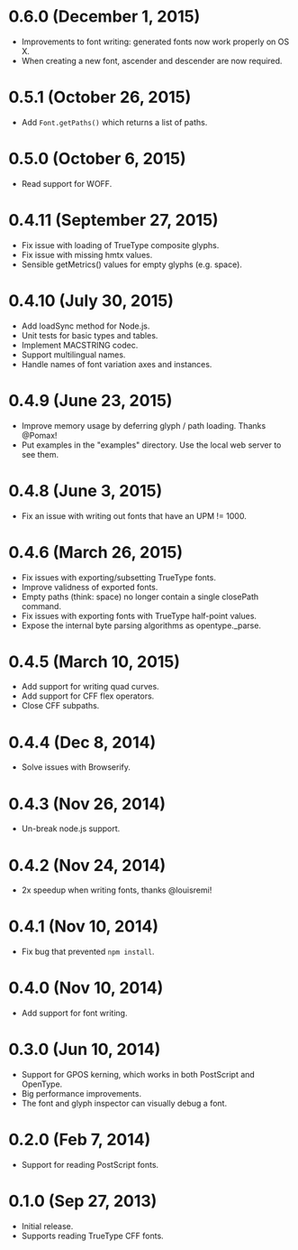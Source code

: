 0.6.0 (December 1, 2015)
========================
* Improvements to font writing: generated fonts now work properly on OS X.
* When creating a new font, ascender and descender are now required.

0.5.1 (October 26, 2015)
========================
* Add `Font.getPaths()` which returns a list of paths.

0.5.0 (October 6, 2015)
=======================
* Read support for WOFF.

0.4.11 (September 27, 2015)
===========================
* Fix issue with loading of TrueType composite glyphs.
* Fix issue with missing hmtx values.
* Sensible getMetrics() values for empty glyphs (e.g. space).

0.4.10 (July 30, 2015)
======================
* Add loadSync method for Node.js.
* Unit tests for basic types and tables.
* Implement MACSTRING codec.
* Support multilingual names.
* Handle names of font variation axes and instances.

0.4.9 (June 23, 2015)
=====================
* Improve memory usage by deferring glyph / path loading. Thanks @Pomax!
* Put examples in the "examples" directory. Use the local web server to see them.

0.4.8 (June 3, 2015)
====================
* Fix an issue with writing out fonts that have an UPM != 1000.

0.4.6 (March 26, 2015)
======================
* Fix issues with exporting/subsetting TrueType fonts.
* Improve validness of exported fonts.
* Empty paths (think: space) no longer contain a single closePath command.
* Fix issues with exporting fonts with TrueType half-point values.
* Expose the internal byte parsing algorithms as opentype._parse.

0.4.5 (March 10, 2015)
======================
* Add support for writing quad curves.
* Add support for CFF flex operators.
* Close CFF subpaths.

0.4.4 (Dec 8, 2014)
===================
* Solve issues with Browserify.

0.4.3 (Nov 26, 2014)
====================
* Un-break node.js support.

0.4.2 (Nov 24, 2014)
====================
* 2x speedup when writing fonts, thanks @louisremi!

0.4.1 (Nov 10, 2014)
====================
* Fix bug that prevented `npm install`.

0.4.0 (Nov 10, 2014)
====================
* Add support for font writing.

0.3.0 (Jun 10, 2014)
====================
* Support for GPOS kerning, which works in both PostScript and OpenType.
* Big performance improvements.
* The font and glyph inspector can visually debug a font.

0.2.0 (Feb 7, 2014)
===================
* Support for reading PostScript fonts.

0.1.0 (Sep 27, 2013)
====================
* Initial release.
* Supports reading TrueType CFF fonts.
